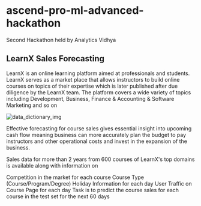 # ascend-pro-ml-advanced-hackathon
Second Hackathon held by Analytics Vidhya

## LearnX Sales Forecasting
LearnX is an online learning platform aimed at professionals and students. LearnX serves as a market place that allows instructors to build online courses on topics of their expertise which is later published after due diligence by the LearnX team. The platform covers a wide variety of topics including Development, Business, Finance & Accounting & Software Marketing and so on

![data_dictionary_img](https://github.com/khoin-byte/ascend-pro-ml-advanced-hackathon/tree/main/readme_images)

Effective forecasting for course sales gives essential insight into upcoming cash flow meaning business can more accurately plan the budget to pay instructors and other operational costs and invest in the expansion of the business.

Sales data for more than 2 years from 600 courses of LearnX's top domains is available along with information on

Competition in the market for each course
Course Type (Course/Program/Degree)
Holiday Information for each day
User Traffic on Course Page for each day
Task is to predict the course sales for each course in the test set for the next 60 days
